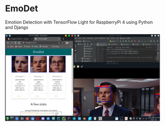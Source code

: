 # EmoDet
Emotion Detection with TensorFlow Light for RaspberryPi 4 using Python and Django 

<img src= "readme.png">
